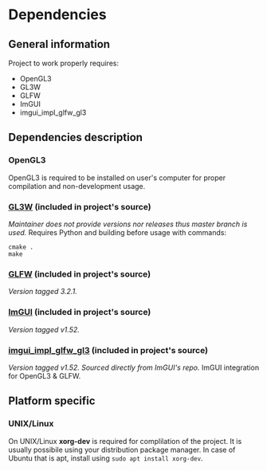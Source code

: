 # Dependencies


## General information 

Project to work properly requires:
- OpenGL3
- GL3W
- GLFW
- ImGUI
- imgui\_impl\_glfw\_gl3

## Dependencies description

### OpenGL3
OpenGL3 is required to be installed on user's computer for proper compilation and non-development usage.

### [GL3W](https://github.com/skaslev/gl3w) (included in project's source)
*Maintainer does not provide versions nor releases thus master branch is used.*
Requires Python and building before usage with commands:
```
cmake .
make
```

### [GLFW](https://github.com/glfw/glfw) (included in project's source)
*Version tagged 3.2.1.*

### [ImGUI](https://github.com/ocornut/imgui) (included in project's source)
*Version tagged v1.52.*

### [imgui\_impl\_glfw\_gl3](https://github.com/ocornut/imgui) (included in project's source)
*Version tagged v1.52. Sourced directly from ImGUI's repo.*
ImGUI integration for OpenGL3 & GLFW.

## Platform specific

### UNIX/Linux

On UNIX/Linux **xorg-dev** is required for complilation of the project.
It is usually possibile using your distribution package manager. 
In case of Ubuntu that is apt, install using `sudo apt install xorg-dev`.
